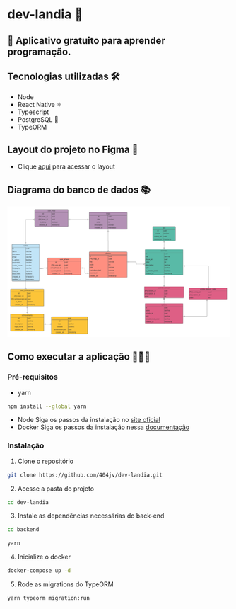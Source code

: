 # dev-landia 🚀
## 💙 Aplicativo gratuito para aprender programação.

## Tecnologias utilizadas 🛠
- Node 
- React Native ⚛
- Typescript
- PostgreSQL 🐘
- TypeORM

## Layout do projeto no Figma 🎨
- Clique [aqui](https://www.figma.com/file/r6sYsIta8Ae2lnoAIvTNxo/TCC?node-id=0%3A1) para acessar o layout

## Diagrama do banco de dados 📚
![Diagrama do dev-landia](/diagram.png)

## Como executar a aplicação 👨🏾‍💻
### Pré-requisitos
* yarn
```bash
npm install --global yarn
```
* Node
Siga os passos da instalação no [site oficial](https://nodejs.org/en/download/)
* Docker
Siga os passos da instalação nessa [documentação](https://www.notion.so/Docker-e-Docker-Compose-16771f2ceefe4a05a8c29df4ca49e97a)

### Instalação
1. Clone o repositório
```bash
git clone https://github.com/404jv/dev-landia.git
```
2. Acesse a pasta do projeto
```bash
cd dev-landia
```
3. Instale as dependências necessárias do back-end
```bash
cd backend
```
```bash
yarn
```
4. Inicialize o docker 
```bash
docker-compose up -d
```
5. Rode as migrations do TypeORM
```bash
yarn typeorm migration:run
```


